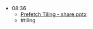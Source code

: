 - 08:36
	- [Prefetch Tiling - share.pptx](../assets/Prefetch_Tiling_-_share_1645749438921_0.pptx)
	- #tiling